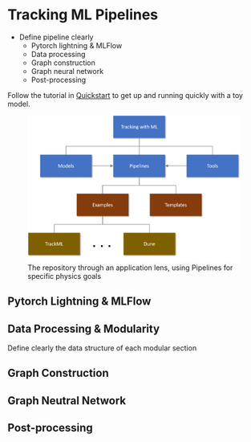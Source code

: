 # Tracking ML Pipelines

- Define pipeline clearly
  - Pytorch lightning & MLFlow
  - Data processing
  - Graph construction
  - Graph neural network
  - Post-processing

Follow the tutorial in [Quickstart](https://hsf-reco-and-software-triggers.github.io/Tracking-ML-Exa.TrkX/pipelines/quickstart) to get up and running quickly with a toy model.

<figure>
  <img src="docs/media/application_diagram_1.png"/>
  <figcaption>The repository through an application lens, using Pipelines for specific physics goals</figcaption>
</figure>


## Pytorch Lightning & MLFlow


## Data Processing & Modularity

Define clearly the data structure of each modular section


## Graph Construction


## Graph Neutral Network


## Post-processing
